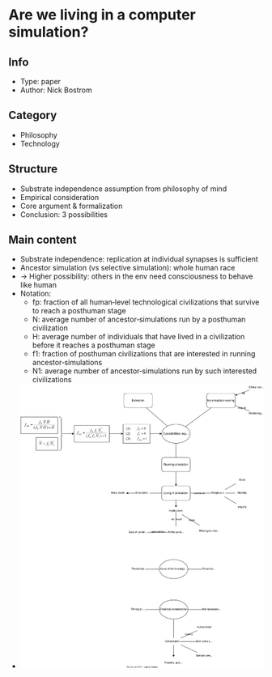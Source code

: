# Are we living in a computer simulation?

## Info
- Type: paper
- Author: Nick Bostrom

## Category
- Philosophy
- Technology

## Structure
- Substrate independence assumption from philosophy of mind
- Empirical consideration
- Core argument & formalization
- Conclusion: 3 possibilities

## Main content
- Substrate independence: replication at individual synapses is sufficient
- Ancestor simulation (vs selective simulation): whole human race
- -> Higher possibility: others in the env need consciousness to behave like human
- Notation:
  - fp: fraction of all human‐level technological civilizations that survive to reach a posthuman stage
  - N: average number of ancestor‐simulations run by a posthuman civilization
  - H: average number of individuals that have lived in a civilization before it reaches a posthuman stage
  - f1: fraction of posthuman civilizations that are interested in running ancestor‐simulations
  - N1: average number of ancestor‐simulations run by such interested civilizations
- <img src="./resources/simulation.drawio.svg">